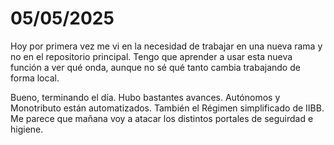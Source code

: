 # 05/05/2025

Hoy por primera vez me vi en la necesidad de trabajar en una nueva rama y no en el repositorio principal. Tengo que aprender a usar esta nueva función a ver qué onda, aunque no sé qué tanto cambia trabajando de forma local.

Bueno, terminando el día. Hubo bastantes avances. Autónomos y Monotributo están automatizados. También el Régimen simplificado de IIBB. Me parece que mañana voy a atacar los distintos portales de seguirdad e higiene.
